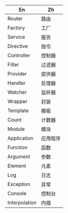 En|Zh
---|---
Router|路由
Factory|工厂
Service|服务
Directive|指令
Controller|控制器
Filter|过滤器
Provider|提供器
Handler|处理器
Watcher|监听器
Wrapper|封装
Template|模板
Count|计数器
Module|模块
Application|应用程序
Function|函数
Argument|参数
Element|元素
Log|日志
Exception|异常
Console|控制台
Interpolation|内插
